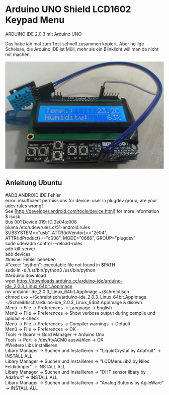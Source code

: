 # Arduino UNO Shield LCD1602 Keypad Menu

ARDUINO IDE 2.0.3 mit Arduino UNO

Das habe ich mal zum Test schnell zusammen kopiert. Aber heilige Scheisse, die Arduino IDE ist Müll, mehr als ein Blinklicht will man da nicht mit machen.

![](https://github.com/OttoMeister/Arduino-Shield-LCD1602-Keypad-Menu/blob/dbdcd88b2f27664ffe7300e0cf62107553492c92/Shield%20LCD1602%20Keypad%20Menu.jpeg)



## Anleitung Ubuntu<br> 
#ADB ANDROID IDE Fehler <br> 
error: insufficient permissions for device: user in plugdev group; are your udev rules wrong? <br> 
See [http://developer.android.com/tools/device.html] for more information <br> 
$ lsusb <br> 
Bus 001 Device 019: ID 2e04:c008 <br> 
pluma /etc/udev/rules.d/51-android.rules <br> 
SUBSYSTEM=="usb", ATTR{idVendor}=="2e04", ATTR{idProduct}=="c008", MODE="0666", GROUP="plugdev" <br> 
sudo udevadm control --reload-rules <br> 
adb kill-server <br> 
adb devices <br> 
#kleiner Fehler beheben<br> 
#"exec: "python": executable file not found in $PATH <br> 
sudo ln -s /usr/bin/python3 /usr/bin/python <br> 
#Arduino download <br> 
wget https://downloads.arduino.cc/arduino-ide/arduino-ide_2.0.3_Linux_64bit.AppImage <br> 
mv arduino-ide_2.0.3_Linux_64bit.AppImage ~/Schreibtisch <br> 
chmod u+x ~/Schreibtisch/arduino-ide_2.0.3_Linux_64bit.AppImage <br> 
~/Schreibtisch/arduino-ide_2.0.3_Linux_64bit.AppImage & disown <br> 
Menü -> File -> Preferences -> Language -> English <br> 
Menü -> File -> Preferences -> Show verbose output during compile und upload -> check <br> 
Menü -> File -> Preferences -> Compiler warnings -> Default <br> 
Menü -> File -> Preferences -> OK <br> 
Tools -> Board -> Bord Manager -> Arduino Uno <br> 
Tools -> Port -> /dev/ttyACM0 auswählen -> OK <br> 
#Weitere Libs installieren <br> 
Libary Manager -> Suchen und Installieren  -> "LiquidCrystal by Adafruit" -> INSTALL ALL <br> 
Libary Manager -> Suchen und Installieren  -> "LCDMenuLib2 by Niles Feldkämper" -> INSTALL ALL <br> 
Libary Manager -> Suchen und Installieren  -> "DHT sensor libary by Adafruit" -> INSTALL ALL <br> 
Libary Manager -> Suchen und Installieren  -> "Analog Buttons by AgileWare" -> INSTALL ALL <br> 

